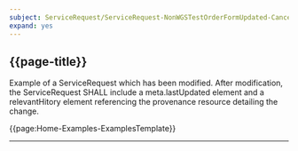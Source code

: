 ```yaml
---
subject: ServiceRequest/ServiceRequest-NonWGSTestOrderFormUpdated-Cancellation-Example
expand: yes
---
```



## {{page-title}}

Example of a ServiceRequest which has been modified. After modification, the ServiceRequest SHALL include a meta.lastUpdated element and a relevantHitory element referencing the provenance resource detailing the change.


{{page:Home-Examples-ExamplesTemplate}}


---
